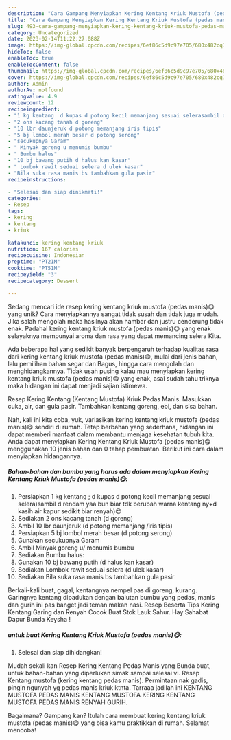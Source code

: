 ```yaml
---
description: "Cara Gampang Menyiapkan Kering Kentang Kriuk Mustofa (pedas manis)😋 yang Bisa Manjain Lidah"
title: "Cara Gampang Menyiapkan Kering Kentang Kriuk Mustofa (pedas manis)😋 yang Bisa Manjain Lidah"
slug: 493-cara-gampang-menyiapkan-kering-kentang-kriuk-mustofa-pedas-manis-yang-bisa-manjain-lidah
category: Uncategorized
date: 2023-02-14T11:22:27.088Z
image: https://img-global.cpcdn.com/recipes/6ef86c5d9c97e705/680x482cq70/kering-kentang-kriuk-mustofa-pedas-manis-foto-resep-utama.jpg
hideToc: false
enableToc: true
enableTocContent: false
thumbnail: https://img-global.cpcdn.com/recipes/6ef86c5d9c97e705/680x482cq70/kering-kentang-kriuk-mustofa-pedas-manis-foto-resep-utama.jpg
cover: https://img-global.cpcdn.com/recipes/6ef86c5d9c97e705/680x482cq70/kering-kentang-kriuk-mustofa-pedas-manis-foto-resep-utama.jpg
author: Admin
authorAv: notfound
ratingvalue: 4.9
reviewcount: 12
recipeingredient:
- "1 kg kentang  d kupas d potong kecil memanjang sesuai selerasambil d rendam yaa bun biar tdk berubah warna kentang nyd kasih air kapur sedikit biar renyah"
- "2 ons kacang tanah d goreng"
- "10 lbr daunjeruk d potong memanjang iris tipis"
- "5 bj lombol merah besar d potong serong"
- "secukupnya Garam"
- " Minyak goreng u menumis bumbu"
- " Bumbu halus"
- "10 bj bawang putih d halus kan kasar"
- " Lombok rawit seduai selera d ulek kasar"
- "Bila suka rasa manis bs tambahkan gula pasir"
recipeinstructions:

- "Selesai dan siap dinikmati!"
categories:
- Resep
tags:
- kering
- kentang
- kriuk

katakunci: kering kentang kriuk 
nutrition: 167 calories
recipecuisine: Indonesian
preptime: "PT21M"
cooktime: "PT51M"
recipeyield: "3"
recipecategory: Dessert

---
```





Sedang mencari ide resep kering kentang kriuk mustofa (pedas manis)😋 yang unik? Cara menyiapkannya sangat tidak susah dan tidak juga mudah. Jika salah mengolah maka hasilnya akan hambar dan justru cenderung tidak enak. Padahal kering kentang kriuk mustofa (pedas manis)😋 yang enak selayaknya mempunyai aroma dan rasa yang dapat memancing selera Kita.





Ada beberapa hal yang sedikit banyak berpengaruh terhadap kualitas rasa dari kering kentang kriuk mustofa (pedas manis)😋, mulai dari jenis bahan, lalu pemilihan bahan segar dan Bagus, hingga cara mengolah dan menghidangkannya. Tidak usah pusing kalau mau menyiapkan kering kentang kriuk mustofa (pedas manis)😋 yang enak,      asal sudah tahu triknya maka hidangan ini dapat menjadi sajian istimewa.














Resep Kering Kentang (Kentang Mustofa) Kriuk Pedas Manis. Masukkan cuka, air, dan gula pasir. Tambahkan kentang goreng, ebi, dan sisa bahan.






Nah, kali ini kita coba, yuk, variasikan kering kentang kriuk mustofa (pedas manis)😋 sendiri di rumah. Tetap berbahan yang sederhana, hidangan ini dapat memberi manfaat dalam membantu menjaga kesehatan tubuh kita. Anda dapat menyiapkan Kering Kentang Kriuk Mustofa (pedas manis)😋 menggunakan 10 jenis bahan dan 0 tahap pembuatan. Berikut ini cara dalam menyiapkan hidangannya.

<!--inarticleads1-->

##### Bahan-bahan dan bumbu yang harus ada dalam menyiapkan Kering Kentang Kriuk Mustofa (pedas manis)😋:

1. Persiapkan 1 kg kentang ; d kupas d potong kecil memanjang sesuai selera)sambil d rendam yaa bun biar tdk berubah warna kentang ny+d kasih air kapur sedikit biar renyah)😍
1. Sediakan 2 ons kacang tanah (d goreng)
1. Ambil 10 lbr daunjeruk (d potong memanjang /iris tipis)
1. Persiapkan 5 bj lombol merah besar (d potong serong)
1. Gunakan secukupnya Garam
1. Ambil  Minyak goreng u/ menumis bumbu
1. Sediakan  Bumbu halus:
1. Gunakan 10 bj bawang putih (d halus kan kasar)
1. Sediakan  Lombok rawit seduai selera (d ulek kasar)
1. Sediakan Bila suka rasa manis bs tambahkan gula pasir


Berkali-kali buat, gagal, kentangnya nempel pas di goreng, kurang. Garingnya kentang dipadukan dengan balutan bumbu yang pedas, manis dan gurih ini pas banget jadi teman makan nasi. Resep Beserta Tips Kering Kentang Garing dan Renyah Cocok Buat Stok Lauk Sahur. Hay Sahabat Dapur Bunda Keysha ! 

<!--inarticleads2-->

#####  untuk buat Kering Kentang Kriuk Mustofa (pedas manis)😋:


1. Selesai dan siap dihidangkan!

Mudah sekali kan Resep Kering Kentang Pedas Manis yang Bunda buat, untuk bahan-bahan yang diperlukan simak sampai selesai vi. Resep Kentang mustofa (kering kentang pedas manis). Permintaan nak gadis, pingin ngunyah yg pedas manis kriuk ktnta. Tarraaa jadilah ini KENTANG MUSTOFA PEDAS MANIS KENTANG MUSTOFA KERING KENTANG MUSTOFA PEDAS MANIS RENYAH GURIH. 

Bagaimana? Gampang kan? Itulah cara membuat kering kentang kriuk mustofa (pedas manis)😋 yang bisa kamu praktikkan di rumah. Selamat mencoba!
